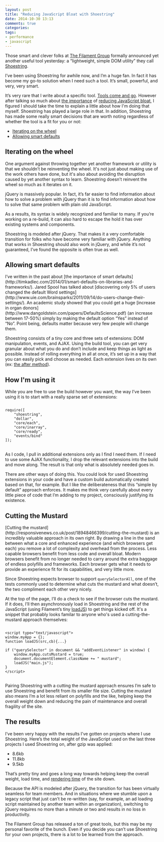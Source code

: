 ```yaml
---
layout: post
title: "Reducing JavaScript Bloat with Shoestring"
date: 2014-10-30 13:13
comments: true
categories: 
tags:
- performance
- javascript
---
```

Those smart and clever folks at [The Filament Group](http://www.filamentgroup.com/) formally announced yet another useful tool yesterday: a “lightweight, simple DOM utility” they call [Shoestring](https://github.com/filamentgroup/shoestring).

I’ve been using Shoestring for awhile now, and I’m a huge fan. In fact it has become my go-to solution when I need such a tool. It’s small, powerful, and very, very smart.

It’s very rare that I write about a specific tool. [Tools come and go](http://futurefriendlyweb.com/come-aboard.html). However after talking so much about [the importance](http://timkadlec.com/2014/01/smart-defaults-on-libraries-and-frameworks/) of [reducing JavaScript bloat](http://timkadlec.com/2014/09/js-parse-and-execution-time/), I figured I should take the time to explain a little about how I'm doing that myself. Shoestring has played a large role in that. In addition, Shoestring has made some really smart decisions that are worth noting regardless of whether the tool is a fit for you or not:

- [Iterating on the wheel](#iterating)
- [Allowing smart defaults](#defaults)

<h2 id="iterating">Iterating on the wheel</h2>
One argument against throwing together yet another framework or utility is that we shouldn’t be reinventing the wheel. It's not just about making use of the work others have done, but it's also about avoiding the disruption caused by yet another syntax to learn. Shoestring doesn’t reinvent the wheel so much as it iterates on it.

jQuery is massively popular. In fact, it’s far easier to find information about how to solve a problem with jQuery than it is to find information about how to solve that same problem with plain old JavaScript. 

As a results, its syntax is widely recognized and familiar to many. If you’re working on a re-build, it can also hard to escape the hold it has over existing systems and components.

Shoestring is modeled after jQuery. That makes it a very comfortable transition for folks who have become very familiar with jQuery. Anything that works in Shoestring should also work in jQuery, and while it’s not guaranteed, I’ve found the opposite is often true as well.

<h2 id="defaults">Allowing smart defaults</h2>
I’ve written in the past about [the importance of smart defaults](http://timkadlec.com/2014/01/smart-defaults-on-libraries-and-frameworks/). Jared Spool has talked about [discovering only 5% of users changed the default Word settings](http://www.uie.com/brainsparks/2011/09/14/do-users-change-their-settings/). An academic study showed that you could get a huge [increase in organ donors](http://www.dangoldstein.com/papers/DefaultsScience.pdf) (an increase between 17-50%) simply by making the default option “Yes” instead of “No”. Point being, defaults matter because very few people will change them.

Shoestring consists of a tiny core and three sets of extensions: DOM manipulation, events, and AJAX. Using the build tool, you can get very granular about what you do and don’t include and keep things as light as possible. Instead of rolling everything in all at once, it’s set up in a way that you can easily pick and choose as needed. Each extension lives on its own (ex: [the after method](https://github.com/filamentgroup/shoestring/blob/master/src/dom/after.js)).

<h2 id="how">How I'm using it</h2>
While you are free to use the build however you want, the way I’ve been using it is to start with a really sparse set of extensions: 

<pre>
<code class="language-javascript">
require([
	"shoestring",
	"dollar",
	"core/each",
	"core/inarray",
	"core/ready",
	"events/bind"
]);
</code>
</pre>

As I code, I pull in additional extensions only as I find I need them. If I need to use some AJAX functionality, I drop the relevant extensions into the build and move along. The result is that only what is absolutely needed goes in.

There are other ways of doing this. You could look for used Shoestring extensions in your code and have a custom build automatically created based on that, for example. But I like the deliberateness that this “simple by default” approach enforces. It makes me think very carefully about every little piece of code that I’m adding to my project, consciously justifying its existence.

<h2 id="cut-mustard">Cutting the Mustard</h2>
[Cutting the mustard](http://responsivenews.co.uk/post/18948466399/cutting-the-mustard) is an incredibly valuable approach in its own right. By drawing a line in the sand between what a core and enhanced experience (and which browsers get each) you remove a lot of complexity and overhead from the process. Less capable browsers benefit from less code and overall bloat. Modern browsers benefit from no longer needed to carry around the extra baggage of endless polyfills and frameworks. Each browser gets what it needs to provide an experience fit for its capabilities, and very little more.

Since Shoestring expects browser to support <code>querySelectorAll</code>, one of the tests commonly used to determine what cuts the mustard and what doesn’t, the two compliment each other very nicely.

At the top of the page, I’ll do a check to see if the browser cuts the mustard. If it does, I’ll then asynchronously load in Shoestring and the rest of the JavaScript (using Filament’s tiny [loadJS](https://github.com/filamentgroup/loadJS)) to get things kicked off. It's a snippet that probably looks familar to anyone who's used a cutting-the-mustard approach themselves:

<pre>
<code class="language-markup">
&lt;script type="text/javascript"&gt;
window.myApp = {};
function loadJS(src,cb){...}

if ("querySelector" in document && "addEventListener" in window) {
	window.myApp.cutsMustard = true;
	document.documentElement.className += " mustard";		
	loadJS("main.js");
}
&lt;/script&gt;
</code>
</pre>

Pairing Shoestring with a cutting the mustard approach ensures I’m safe to use Shoestring and benefit from its smaller file size. Cutting the mustard also means I’m a lot less reliant on polyfills and the like, helping keep the overall weight down and reducing the pain of maintenance and overall fragility of the site.

<h2 id="results">The results</h2>
I’ve been very happy with the results I’ve gotten on projects where I use Shoestring. Here’s the total weight of the JavaScript used on the last three projects I used Shoestring on, after gzip was applied:

- 8.6kb
- 11.8kb
- 9.5kb

That’s pretty tiny and goes a long way towards helping keep the overall weight, load time, and [rendering time](http://timkadlec.com/2014/09/js-parse-and-execution-time/) of the site down.

Because the API is modeled after jQuery, the transition for has been virtually seamless for team members. And in situations where we stumble upon a legacy script that just can’t be re-written (say, for example, an ad loading script maintained by another team within an organization), switching to jQuery requires no more than a minute or two and results in no loss in productivity.

The Filament Group has released a ton of great tools, but this may be my personal favorite of the bunch. Even if you decide you can’t use Shoestring for your own projects, there is a lot to be learned from the approach.
